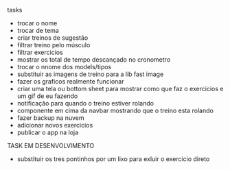tasks
- trocar o nome
- trocar de tema
- criar treinos de sugestão
- filtrar treino pelo músculo
- filtrar exercicios
- mostrar os total de tempo descançado no cronometro 
- trocar o nnome dos models/tipos
- substituir as imagens de treino para a lib fast image
- fazer os graficos realmente funcionar
- criar uma tela ou bottom sheet para mostrar como que faz o exercicios e um gif de eu fazendo
- notificação para quando o treino estiver rolando
- componente em cima da navbar mostrando que o treino esta rolando 
- fazer backup na nuvem
- adicionar novos exercicios
- publicar o app na loja


TASK EM DESENVOLVIMENTO
- substituir os tres pontinhos por um lixo para exluir o exercicio direto


